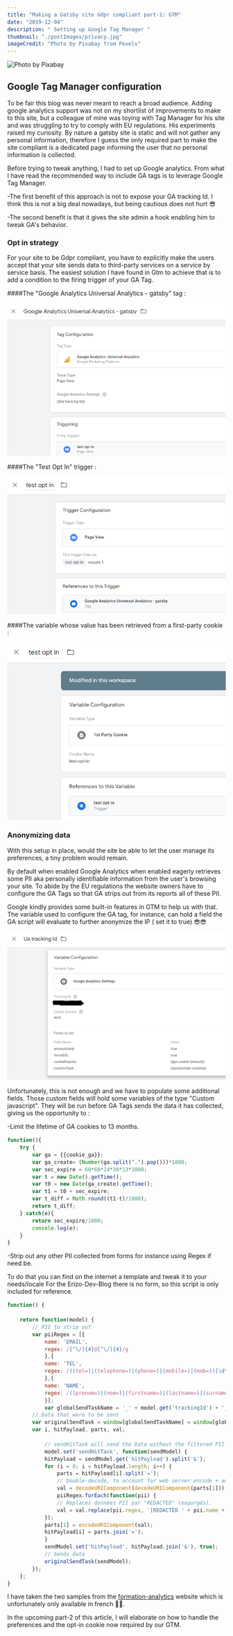 ```yaml
---
title: "Making a Gatsby site Gdpr compliant part-1: GTM"
date: "2019-12-04"
description: " Setting up Google Tag Manager "
thumbnail: "./postImages/privacy.jpg"
imageCredit: "Photo by Pixabay from Pexels"
---
```


![Photo by Pixabay](./postImages/privacy.jpg)

## Google Tag Manager configuration

To be fair this blog was never meant to reach a broad audience. Adding google analytics support was not on my shortlist of improvements to make to this site, but a colleague of mine was toying with Tag Manager for his site and was struggling to try to comply with EU regulations. His experiments raised my curiosity.
By nature a gatsby site is static and will not gather any personal information, therefore I guess the only required part to make the site compliant is a dedicated page informing the user that no personal information is collected.

Before trying to tweak anything, I had to set up Google analytics.
From what I have read the recommended way to include GA tags is to leverage Google Tag Manager. 

-The first benefit of this approach is not to expose your GA tracking Id. 
I think this is not a big deal nowadays, but being cautious does not hurt 😎

-The second benefit is that it gives the site admin a hook enabling him to tweak GA's behavior.


### Opt in strategy

For your site to be Gdpr compliant, you have to explicitly make the users accept that your site sends data to third-party services on a service by service basis.
The easiest solution I have found in Gtm to achieve that is to add a condition to the firing trigger of your GA Tag.

####The "Google Analytics Universal Analytics - gatsby" tag :

![Gtm Ga Tag](./postImages/screenShots/gtm_tag.PNG)


####The "Test Opt In" trigger :

![Gtm Ga Trigger](./postImages/screenShots/gtm_opt_in_trigger.PNG)


####The variable whose value has been retrieved from a first-party cookie :

![Gtm Ga Cookies variable](./postImages/screenShots/gtm_opt-in-cookie_variable.PNG)


### Anonymizing data

With this setup in place, would the site be able to let the user manage its preferences, a tiny problem would remain.

By default when enabled Google Analytics when enabled eagerly retrieves some PII aka personally identifiable information from the user's browsing your site. 
To abide by the EU regulations the website owners have to configure the GA Tags so that GA strips out from its reports all of these PII.

Google kindly provides some built-in features in GTM to help us with that. 
The variable used to configure the GA tag, for instance, can hold a field the GA script will evaluate to further anonymize the IP ( set it to true) 😎😎

![Gtm Ga Variables](./postImages/screenShots/gtm_tracking_variables.PNG)

Unfortunately, this is not enough and we have to populate some additional fields.
Those custom fields will hold some variables of the type "Custom javascript". They will be run before GA Tags sends the data it has collected, giving us the opportunity to :

-Limit the lifetime of GA cookies to 13 months.

```javascript
function(){
    try {
        var ga = {{cookie_ga}};
        var ga_create= (Number(ga.split(".").pop()))*1000;
        var sec_expire = 60*60*24*30*13*1000;
        var t = new Date().getTime();
        var t0 = new Date(ga_create).getTime();
        var t1 = t0 + sec_expire;
        var t_diff = Math.round((t1-t)/1000);
        return t_diff;
    } catch(e){
        return sec_expire/1000;
        console.log(e);
    }
}
```
-Strip out any other PII collected from forms for instance using Regex if need be.

To do that you can find on the internet a template and tweak it to your needs/locale
For the Erizo-Dev-Blog there is no form, so this script is only included for reference.

```javascript
function() {

    return function(model) {
        // PII to strip out
        var piiRegex = [{
            name: 'EMAIL',
            regex: /[^\/]{4}@[^\/]{4}/g
            },{
            name: 'TEL',
            regex: /((tel=)|(telephone=)|(phone=)|(mobile=)|(mob=))[\d\+\s][^&\/\?]+/gi
            },{
            name: 'NAME',
            regex: /((prenom=)|(nom=)|(firstname=)|(lastname=)|(surname=))[^&\/\?]+/gi
            }];
            var globalSendTaskName = '_' + model.get('trackingId') + '_sendHitTask';
        // Data that were to be sent
        var originalSendTask = window[globalSendTaskName] = window[globalSendTaskName] || model.get('sendHitTask');
        var i, hitPayload, parts, val;

            // sendHitTask will send the Data without the filtered PII
            model.set('sendHitTask', function(sendModel) {
            hitPayload = sendModel.get('hitPayload').split('&');
            for (i = 0; i < hitPayload.length; i++) {
                parts = hitPayload[i].split('=');
                // Double-decode, to account for web server encode + analytics.js encode
                val = decodeURIComponent(decodeURIComponent(parts[1]));
                piiRegex.forEach(function(pii) {
                // Replaces données PII par "REDACTED" (expurgés).
                val = val.replace(pii.regex, '[REDACTED ' + pii.name + ']'); 
            });
            parts[1] = encodeURIComponent(val);
            hitPayload[i] = parts.join('=');
            }
            sendModel.set('hitPayload', hitPayload.join('&'), true);
            // Sends data
            originalSendTask(sendModel); 
        });     
    };
}
```

I have taken the two samples from the [formation-analytics](https://www.formations-analytics.com/google-tag-manager-google-analytics-et-rgpd/) website which is unfortunately only available in french 🥖🥖.

In the upcoming part-2 of this article, I will elaborate on how to handle the preferences and the opt-in cookie now required by our GTM.
